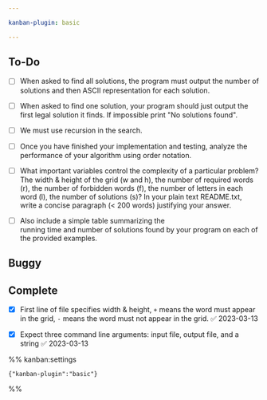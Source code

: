 ```yaml
---

kanban-plugin: basic

---
```


## To-Do

- [ ] When asked to find all solutions, the program must output the number of solutions and then ASCII representation for each solution.
- [ ] When asked to find one solution, your program should just output the first legal solution it finds. If impossible print "No solutions found".
- [ ] We must use recursion in the search.
- [ ] Once you have finished your implementation and testing, analyze the performance of your algorithm using order notation.
- [ ] What important variables control the complexity of a particular problem? The width & height of the grid (w and h), the number of required words (r), the number of forbidden words (f), the number of letters in each word (l), the number of solutions (s)? In your plain text README.txt, write a concise paragraph (< 200 words) justifying your answer.
- [ ] Also include a simple table summarizing the<br>running time and number of solutions found by your program on each of the provided examples.


## Buggy



## Complete

- [x] First line of file specifies width & height, `+` means the word must appear in the grid, `-` means the word must not appear in the grid. ✅ 2023-03-13
- [x] Expect three command line arguments: input file, output file, and a string ✅ 2023-03-13




%% kanban:settings
```
{"kanban-plugin":"basic"}
```
%%